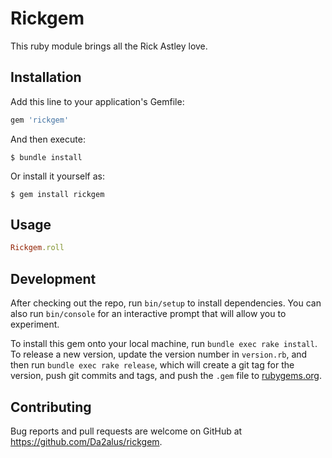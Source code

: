 # Rickgem

This ruby module brings all the Rick Astley
love.

## Installation

Add this line to your application's Gemfile:

```ruby
gem 'rickgem'
```

And then execute:

    $ bundle install

Or install it yourself as:

    $ gem install rickgem

## Usage

```ruby
Rickgem.roll
```

## Development

After checking out the repo, run `bin/setup` to install dependencies. You can also run `bin/console` for an interactive prompt that will allow you to experiment.

To install this gem onto your local machine, run `bundle exec rake install`. To release a new version, update the version number in `version.rb`, and then run `bundle exec rake release`, which will create a git tag for the version, push git commits and tags, and push the `.gem` file to [rubygems.org](https://rubygems.org).

## Contributing

Bug reports and pull requests are welcome on GitHub at https://github.com/Da2alus/rickgem.
